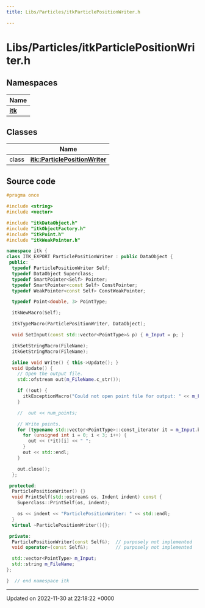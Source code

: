 ```yaml
---
title: Libs/Particles/itkParticlePositionWriter.h

---
```


# Libs/Particles/itkParticlePositionWriter.h



## Namespaces

| Name           |
| -------------- |
| **[itk](../Namespaces/namespaceitk.md)**  |

## Classes

|                | Name           |
| -------------- | -------------- |
| class | **[itk::ParticlePositionWriter](../Classes/classitk_1_1ParticlePositionWriter.md)**  |




## Source code

```cpp
#pragma once

#include <string>
#include <vector>

#include "itkDataObject.h"
#include "itkObjectFactory.h"
#include "itkPoint.h"
#include "itkWeakPointer.h"

namespace itk {
class ITK_EXPORT ParticlePositionWriter : public DataObject {
 public:
  typedef ParticlePositionWriter Self;
  typedef DataObject Superclass;
  typedef SmartPointer<Self> Pointer;
  typedef SmartPointer<const Self> ConstPointer;
  typedef WeakPointer<const Self> ConstWeakPointer;

  typedef Point<double, 3> PointType;

  itkNewMacro(Self);

  itkTypeMacro(ParticlePositionWriter, DataObject);

  void SetInput(const std::vector<PointType>& p) { m_Input = p; }

  itkSetStringMacro(FileName);
  itkGetStringMacro(FileName);

  inline void Write() { this->Update(); }
  void Update() {
    // Open the output file.
    std::ofstream out(m_FileName.c_str());

    if (!out) {
      itkExceptionMacro("Could not open point file for output: " << m_FileName.c_str());
    }

    //  out << num_points;

    // Write points.
    for (typename std::vector<PointType>::const_iterator it = m_Input.begin(); it != m_Input.end(); it++) {
      for (unsigned int i = 0; i < 3; i++) {
        out << (*it)[i] << " ";
      }
      out << std::endl;
    }

    out.close();
  };

 protected:
  ParticlePositionWriter() {}
  void PrintSelf(std::ostream& os, Indent indent) const {
    Superclass::PrintSelf(os, indent);

    os << indent << "ParticlePositionWriter: " << std::endl;
  }
  virtual ~ParticlePositionWriter(){};

 private:
  ParticlePositionWriter(const Self&);  // purposely not implemented
  void operator=(const Self&);          // purposely not implemented

  std::vector<PointType> m_Input;
  std::string m_FileName;
};

}  // end namespace itk
```


-------------------------------

Updated on 2022-11-30 at 22:18:22 +0000
